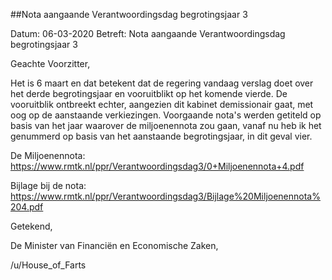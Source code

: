 ##Nota aangaande Verantwoordingsdag begrotingsjaar 3 
 
Datum: 06-03-2020
Betreft: Nota aangaande Verantwoordingsdag begrotingsjaar 3



Geachte Voorzitter,

Het is 6 maart en dat betekent dat de regering vandaag verslag doet over het derde begrotingsjaar en vooruitblikt op het komende vierde. De vooruitblik ontbreekt echter, aangezien dit kabinet demissionair gaat, met oog op de aanstaande verkiezingen. Voorgaande nota's werden getiteld op basis van het jaar waarover de miljoenennota zou gaan, vanaf nu heb ik het genummerd op basis van het aanstaande begrotingsjaar, in dit geval vier.

De Miljoenennota: https://www.rmtk.nl/ppr/Verantwoordingsdag3/0+Miljoenennota+4.pdf

Bijlage bij de nota: https://www.rmtk.nl/ppr/Verantwoordingsdag3/Bijlage%20Miljoenennota%204.pdf


Getekend,

De Minister van Financiën en Economische Zaken,


/u/House_of_Farts
